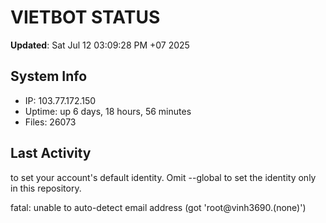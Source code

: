 # VIETBOT STATUS
**Updated**: Sat Jul 12 03:09:28 PM +07 2025

## System Info
- IP: 103.77.172.150
- Uptime: up 6 days, 18 hours, 56 minutes
- Files: 26073

## Last Activity

to set your account's default identity.
Omit --global to set the identity only in this repository.

fatal: unable to auto-detect email address (got 'root@vinh3690.(none)')
